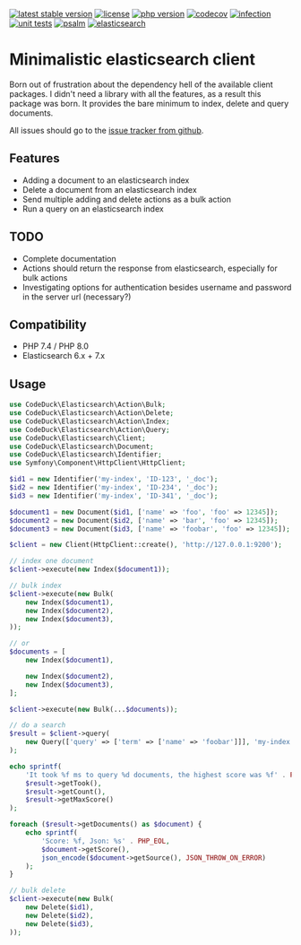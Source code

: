 [![latest stable version](https://img.shields.io/packagist/v/codeduck/elasticsearch.svg?style=flat-square)](https://packagist.org/packages/codeduck/elasticsearch)
[![license](https://img.shields.io/packagist/l/codeduck/elasticsearch?style=flat-square)](https://packagist.org/packages/codeduck/elasticsearch)
[![php version](https://img.shields.io/packagist/php-v/codeduck/elasticsearch?style=flat-square)](https://packagist.org/packages/codeduck/elasticsearch)
[![codecov](https://img.shields.io/codecov/c/github/CodeDuck42/elasticsearch?style=flat-square&token=I8AVSCQONG)](https://codecov.io/gh/CodeDuck42/elasticsearch)
[![infection](https://img.shields.io/endpoint?style=flat-square&label=infection&url=https%3A%2F%2Fbadge-api.stryker-mutator.io%2Fgithub.com%2FCodeDuck42%2Felasticsearch%2Fmain)](https://infection.github.io)
[![unit tests](https://img.shields.io/github/workflow/status/CodeDuck42/elasticsearch/Unit%20tests/main?style=flat-square&label=unit%20tests)](https://github.com/CodeDuck42/elasticsearch)
[![psalm](https://img.shields.io/github/workflow/status/CodeDuck42/elasticsearch/Static%20analysis/main?style=flat-square&label=psalm)](https://github.com/CodeDuck42/elasticsearch)
[![elasticsearch](https://img.shields.io/github/workflow/status/CodeDuck42/elasticsearch/Elasticsearch/main?style=flat-square&label=elasticsearch)](https://github.com/CodeDuck42/elasticsearch)

# Minimalistic elasticsearch client

Born out of frustration about the dependency hell of the available client packages. I didn't need a library with all the
features, as a result this package was born. It provides the bare minimum to index, delete and query documents.

All issues should go to the [issue tracker from github](https://github.com/CodeDuck42/elasticsearch/issues).

## Features

- Adding a document to an elasticsearch index
- Delete a document from an elasticsearch index
- Send multiple adding and delete actions as a bulk action
- Run a query on an elasticsearch index

## TODO

- Complete documentation
- Actions should return the response from elasticsearch, especially for bulk actions
- Investigating options for authentication besides username and password in the server url (necessary?)

## Compatibility

- PHP 7.4 / PHP 8.0
- Elasticsearch 6.x + 7.x

## Usage

~~~php
use CodeDuck\Elasticsearch\Action\Bulk;
use CodeDuck\Elasticsearch\Action\Delete;
use CodeDuck\Elasticsearch\Action\Index;
use CodeDuck\Elasticsearch\Action\Query;
use CodeDuck\Elasticsearch\Client;
use CodeDuck\Elasticsearch\Document;
use CodeDuck\Elasticsearch\Identifier;
use Symfony\Component\HttpClient\HttpClient;

$id1 = new Identifier('my-index', 'ID-123', '_doc');
$id2 = new Identifier('my-index', 'ID-234', '_doc');
$id3 = new Identifier('my-index', 'ID-341', '_doc');

$document1 = new Document($id1, ['name' => 'foo', 'foo' => 12345]);
$document2 = new Document($id2, ['name' => 'bar', 'foo' => 12345]);
$document3 = new Document($id3, ['name' => 'foobar', 'foo' => 12345]);

$client = new Client(HttpClient::create(), 'http://127.0.0.1:9200');

// index one document
$client->execute(new Index($document1));

// bulk index
$client->execute(new Bulk(
    new Index($document1),
    new Index($document2),
    new Index($document3),
));

// or
$documents = [
    new Index($document1),

    new Index($document2),
    new Index($document3),
];

$client->execute(new Bulk(...$documents));

// do a search
$result = $client->query(
    new Query(['query' => ['term' => ['name' => 'foobar']]], 'my-index')
);

echo sprintf(
    'It took %f ms to query %d documents, the highest score was %f' . PHP_EOL,
    $result->getTook(),
    $result->getCount(),
    $result->getMaxScore()
);

foreach ($result->getDocuments() as $document) {
    echo sprintf(
        'Score: %f, Json: %s' . PHP_EOL,
        $document->getScore(),
        json_encode($document->getSource(), JSON_THROW_ON_ERROR)
    );
}

// bulk delete
$client->execute(new Bulk(
    new Delete($id1),
    new Delete($id2),
    new Delete($id3),
));

~~~
